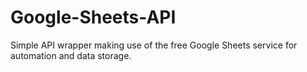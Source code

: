 # Google-Sheets-API
Simple API wrapper making use of the free Google Sheets service for automation and data storage.
